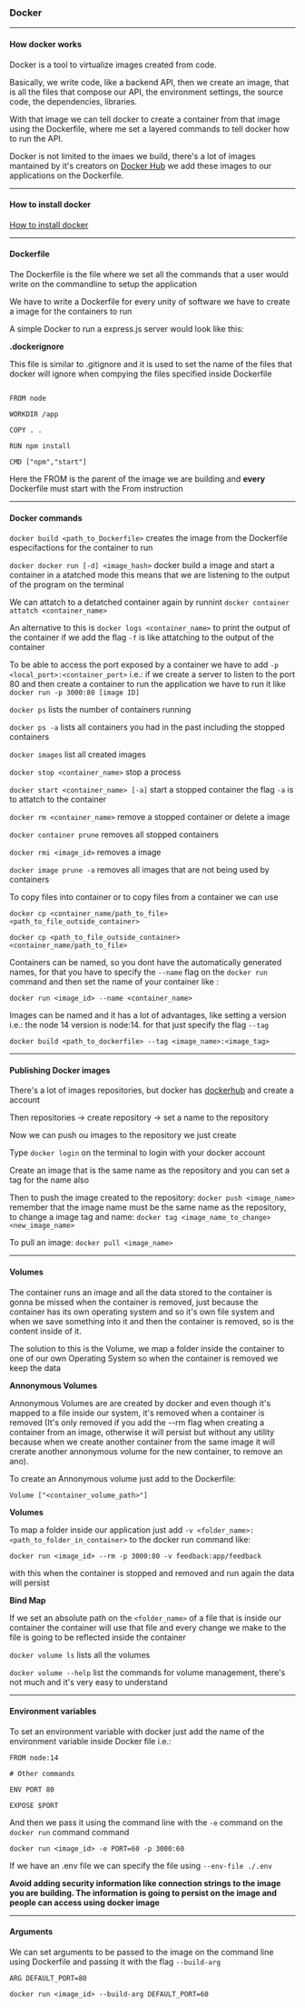 ### Docker

---

#### How docker works


Docker is a tool to virtualize images created from code.

Basically, we write code, like a backend API, then we create an image, that is
all the files that compose our API, the environment settings, 
the source code, the dependencies, libraries.

With that image we can tell docker to create a container from that image 
using the Dockerfile, where me set a layered commands to tell docker how
to run the API.

Docker is not limited to the imaes we build, there's a lot of images mantained
by it's creators on [Docker Hub](https://hub.docker.com/) we add these images
to our applications on the Dockerfile.

---

#### How to install docker

[How to install docker](https://docs.docker.com/get-docker/)

---

#### Dockerfile

The Dockerfile is the file where we set all the commands that a user 
would write on the commandline to setup the application

We have to write a Dockerfile for every unity of software we have to 
create a image for the containers to run

A simple Docker to run a express.js server would look like this:

**.dockerignore**

This file is similar to .gitignore and it is used to set the name of the files
that docker will ignore when compying the files specified inside Dockerfile

```

FROM node

WORKDIR /app

COPY . .

RUN npm install

CMD ["npm","start"]

```

Here the FROM is the parent of the image we are building and **every**
Dockerfile must start with the From instruction


---

#### Docker commands

`docker build <path_to_Dockerfile>` creates the image from the Dockerfile especifactions 
for the container to run

`docker docker run [-d] <image_hash>` docker build a image and start a container in a atatched mode
this means that we are listening to the output of the program on the terminal

We can attatch to a detatched container again by runnint `docker container attatch <container_name>`

An alternative to this is `docker logs <container_name>` to print the output of the container 
if we add the flag `-f` is like attatching to the output of the container 

To be able to access the port exposed by a container we have to add `-p <local_port>:<container_port>`
i.e.: if we create a server to listen to the port 80 and then create a container to run the application
we have to run it like `docker run -p 3000:80 [image ID]`

`docker ps` lists the number of containers running

`docker ps -a` lists all containers you had in the past including the stopped containers

`docker images` list all created images

`docker stop <container_name>` stop a process

`docker start <container_name> [-a]` start a stopped container the flag `-a` is to attatch to the container

`docker rm <container_name>` remove a stopped container or delete a image

`docker container prune` removes all stopped containers

`docker rmi <image_id>` removes a image

`docker image prune -a` removes all images that are not being used by containers

To copy files into container or to copy files from a container we can use 

`docker cp <container_name/path_to_file> <path_to_file_outside_container>`

`docker cp <path_to_file_outside_container> <container_name/path_to_file>`

Containers can be named, so you dont have the automatically generated names,
for that you have to specify the `--name` flag on the `docker run` command  and then set the name of your container
like :

`docker run <image_id> --name <container_name>`

Images can be named and it has a lot of advantages, like setting a version i.e.: the node 14 version is node:14.
for that just specify the flag `--tag`

`docker build <path_to_dockerfile> --tag <image_name>:<image_tag>`

---

#### Publishing Docker images

There's a lot of images repositories, but docker has [dockerhub](https://hub.docker.com/)
and create a account

Then repositories -> create repository -> set a name to the repository

Now we can push ou images to the repository we just create

Type `docker login` on the terminal to login with your docker account 

Create an image that is the same name as the repository and you can set a tag for the name also

Then to push the image created to the repository: `docker push <image_name>` remember that the image name must be the same name as the repository, to change a image tag and name: `docker tag <image_name_to_change> <new_image_name>` 

To pull an image: `docker pull <image_name>`

---

#### Volumes

The container runs an image and all the data stored to the container is gonna be missed when 
the container is removed, just because the container has its own operating system and so it's
own file system and when we save something into it and then the container is removed, so is 
the content inside of it.

The solution to this is the Volume, we map a folder inside the container to one of our own 
Operating System so when the container is removed we keep the data

**Annonymous Volumes**

Annonymous Volumes are are created by docker and even though it's mapped to a file inside our
system, it's removed when a container is removed (It's only removed if you add the --rm flag
when creating a container from an image, otherwise it will persist but without any utility because
when we create another container from the same image it will crerate another annonymous volume for 
the new container, to remove an ano).

To create an Annonymous volume just add to the Dockerfile:

`Volume ["<container_volume_path>"]`

**Volumes**

To map a folder inside our application just add `-v <folder_name>:<path_to_folder_in_container>` to the docker run command like:

`docker run <image_id> --rm -p 3000:80 -v feedback:app/feedback`

with this when the container is stopped and removed and run again the data will persist

**Bind Map**

If we set an absolute path on the `<folder_name>` of a file that is inside our container 
the container will use that file and every change we make to the file is going to be 
reflected inside the container 

`docker volume ls` lists all the volumes

`docker volume --help` list the commands for volume management, there's not much 
and it's very easy to understand

--- 

#### Environment variables

To set an environment variable with docker just add the name of the environment
variable inside Docker file i.e.:

```
FROM node:14 

# Other commands

ENV PORT 80

EXPOSE $PORT

```

And then we pass it using the command line with the `-e` command on the `docker run` command command

`docker run <image_id> -e PORT=60 -p 3000:60`

If we have an .env file we can specify the file using `--env-file ./.env`

**Avoid adding security information like connection strings to the image you are building. 
The information is going to persist on the image and people can access using docker image <history>**

---

#### Arguments

We can set arguments to be passed to the image on the command line using Dockerfile
and passing it with the flag `--build-arg`


```
ARG DEFAULT_PORT=80

```

```
docker run <image_id> --build-arg DEFAULT_PORT=60

```


